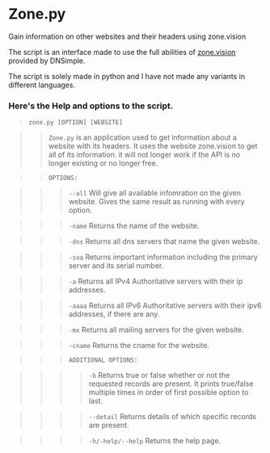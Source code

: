 # Zone.py
Gain information on other websites and their headers using zone.vision

The script is an interface made to use the full abilities of [zone.vision](https://zone.vision/#/) provided by DNSimple.

The script is solely made in python and I have not made any variants in different languages.

### Here's the Help and options to the script.

> ``zone.py [OPTION] [WEBSITE]``

>> ``Zone.py`` is an application used to get information about a website with its headers. It uses the website zone.vision to get all of its information. it will not longer work if the API is no longer existing or no longer free.

>> ``OPTIONS:``

>>> ``--all``       Will give all available infomration on the given website. Gives the same result as running with every option.

>>> ``-name``       Returns the name of the website.

>>> ``-dns``        Returns all dns servers that name the given website.

>>> ``-soa``        Returns important information including the primary server and its serial number.

>>> ``-a``      Returns all IPv4 Authoritative servers with their ip addresses.

>>> ``-aaaa``       Returns all IPv6 Authoritative servers with their ipv6 addresses, if there are any.

>>> ``-mx``     Returns all mailing servers for the given website.

>>> ``-cname``      Returns the cname for the website.

>>> ``ADDITIONAL OPTIONS:``

>>>> ``-b``     Returns true or false whether or not the requested records are present. It prints true/false multiple times in order of first possible option to last.

>>>> ``--detail``   Returns details of which specific records are present.

>>>> ``-h/-help/--help``    Returns the help page.
